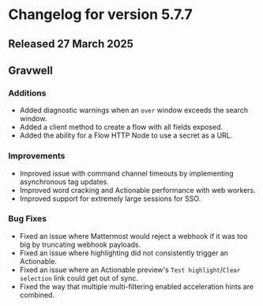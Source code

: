 # Changelog for version 5.7.7

## Released 27 March 2025

## Gravwell

### Additions

* Added diagnostic warnings when an `over` window exceeds the search window.
* Added a client method to create a flow with all fields exposed.
* Added the ability for a Flow HTTP Node to use a secret as a URL. 

### Improvements

* Improved issue with command channel timeouts by implementing asynchronous tag updates. 
* Improved word cracking and Actionable performance with web workers.
* Improved support for extremely large sessions for SSO. 

### Bug Fixes

* Fixed an issue where Mattermost would reject a webhook if it was too big by truncating webhook payloads.
* Fixed an issue where highlighting did not consistently trigger an Actionable.
* Fixed an issue where an Actionable preview's `Test highlight`/`Clear selection` link could get out of sync.  
* Fixed the way that multiple multi-filtering enabled acceleration hints are combined.
